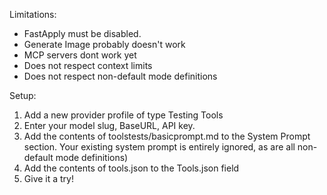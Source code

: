 Limitations:

- FastApply must be disabled.
- Generate Image probably doesn't work
- MCP servers dont work yet
- Does not respect context limits
- Does not respect non-default mode definitions

Setup:

1.  Add a new provider profile of type Testing Tools
2.  Enter your model slug, BaseURL, API key.
3.  Add the contents of toolstests/basicprompt.md to the System Prompt section. Your existing system prompt is entirely ignored, as are all non-default mode definitions)
4.  Add the contents of tools.json to the Tools.json field
5.  Give it a try!
